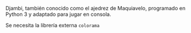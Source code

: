 Djambi, también conocido como el ajedrez de Maquiavelo, programado en Python 3 y adaptado para jugar en consola.

Se necesita la librería externa `colorama`
